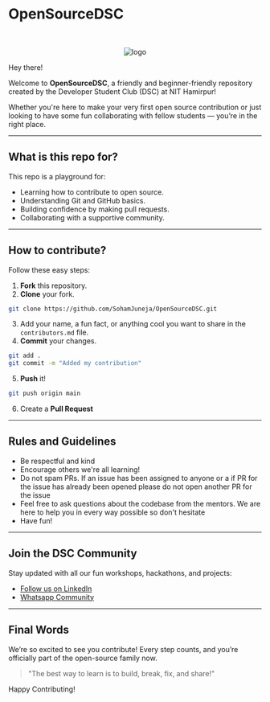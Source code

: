 # OpenSourceDSC

<br>

<p align="center">
    <img src="https://gdscjgec.github.io/assets/logo.png" alt="logo">
</p>
Hey there!

Welcome to **OpenSourceDSC**, a friendly and beginner-friendly repository created by the Developer Student Club (DSC) at NIT Hamirpur!

Whether you're here to make your very first open source contribution or just looking to have some fun collaborating with fellow students — you’re in the right place.

---

## What is this repo for?

This repo is a playground for:

- Learning how to contribute to open source.
- Understanding Git and GitHub basics.
- Building confidence by making pull requests.
- Collaborating with a supportive community.

---

## How to contribute?

Follow these easy steps:

1. **Fork** this repository.
2. **Clone** your fork.

```bash
git clone https://github.com/SohamJuneja/OpenSourceDSC.git
```

3. Add your name, a fun fact, or anything cool you want to share in the `contributors.md` file.
4. **Commit** your changes.

```bash
git add .
git commit -m "Added my contribution"
```

5. **Push** it!

```bash
git push origin main
```

6. Create a **Pull Request**

---

## Rules and Guidelines

- Be respectful and kind
- Encourage others we're all learning!
- Do not spam PRs. If an issue has been assigned to anyone or a if PR for the issue has already been opened please do not open another PR for the issue
- Feel free to ask questions about the codebase from the mentors. We are here to help you in every way possible so don't hesitate
- Have fun!

---

## Join the DSC Community

Stay updated with all our fun workshops, hackathons, and projects:

- [Follow us on LinkedIn](https://www.linkedin.com/company/dsc-nit-hamirpur/)
- [Whatsapp Community](https://chat.whatsapp.com/InWuiwmPzEE8qh3XUYUWLY)

---

## Final Words

We’re so excited to see you contribute! Every step counts, and you’re officially part of the open-source family now.

> "The best way to learn is to build, break, fix, and share!"

Happy Contributing!
